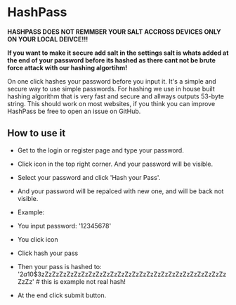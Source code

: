 # HashPass
**HASHPASS DOES NOT REMMBER YOUR SALT ACCROSS DEVICES ONLY ON YOUR LOCAL DEIVCE!!!**

**If you want to make it secure add salt in the settings salt is whats added at the end of your password before its hashed as there cant not be brute force attack with our hashing algortihm!**

On one click hashes your password before you input it. It's a simple and secure way to use simple passwords.
For hashing we use in house built hashing algorithm that is very fast and secure and allways outputs 53-byte string.
This should work on most websites, if you think you can improve HashPass be free to open an issue on GitHub.
## How to use it

- Get to the login or register page and type your password.
- Click icon in the top right corner. And your password will be visible.
- Select your password and click 'Hash your Pass'.
- And your password will be repalced with new one, and will be back not visible.

- Example:
- You input password: '12345678'
- You click icon
- Click hash your pass
- Then your pass is hashed to: '$2a$10$3zZzZzZzZzZzZzZzZzZzZzZzZzZzZzZzZzZzZzZzZzZzZzZzZzZzZzZz' # this is example not real hash!
- At the end click submit button.

